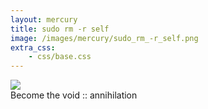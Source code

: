 ```yaml
---
layout: mercury
title: sudo rm -r self
image: /images/mercury/sudo_rm_-r_self.png
extra_css: 
    - css/base.css
---
```


<div class="image">
    <img src="/images/mercury/sudo_rm_-r_self.png"/>
</div>

<div class="text">
    Become the void :: annihilation
</div>
